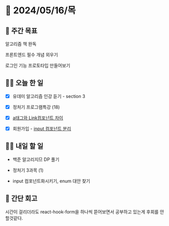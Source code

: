 # 📅 2024/05/16/목

## 🚀 주간 목표

알고리즘 책 완독

프론트엔드 필수 개념 외우기

로그인 기능 프로토타입 만들어보기

## 💪🏻 오늘 한 일

- [x] 유데미 알고리즘 인강 듣기 - section 3

- [x] 정처기 프로그램특강 (18) 

- [x] [a태그와 Link컴포넌트 차이](https://velog.io/@oaksusu/TIL-a%ED%83%9C%EA%B7%B8%EC%99%80-Link%EC%BB%B4%ED%8F%AC%EB%84%8C%ED%8A%B8-%EC%B0%A8%EC%9D%B4)

- [x] 회원가입 - [input 컴포넌트 분리](https://github.com/sukyung6999/practice-react/commit/399e1bc6f10147694dcdb50f8f8479f59424415d)


## 🫵🏻 내일 할 일

- 백준 알고리지므 DP 풀기

- 정처기 3과목 (1)

- input 컴포넌트화시키기, enum 대안 찾기


## 👀 간단 회고

시간이 걸리더라도 react-hook-form을 하나씩 뜯어보면서 공부하고 있는게 후회를 안할것같다.
